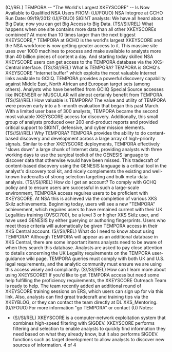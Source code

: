 (C//REL) TEMPORA -- "The World's Largest XKEYSCORE" -- Is Now Available to Qualified NSA Users
FROM: (U//FOUO)
NSA Integree at GCHO
Run Date: 09/19/2012
(U//FOUO) SIGINT analysts: We have all heard about Big Data; now you can get Big Access to Big Data.
(TS//SI//REL) What happens when one site contains more data than all other XKEYSCOREs combined? At more than 10 times larger than the next biggest XKEYSCORE,* TEMPORA at GCHO is the world's largest XKEYSCORE and the NSA workforce is now getting greater access to it. This massive site uses over 1000 machines to process and make available to analysts more than 40 billion pieces of content a day. And starting today skilled NSA XKEYSCORE users can get access to the TEMPORA database via the XKS-Central interface.
(TS//SI//REL) What is TEMPORA? TEMPORA is GCHQ's XKEYSCORE "Internet buffer" which exploits the most valuable Internet links available to GCIIQ. TEMPORA provides a powerful discovery capability against Middle East, North African and European target sets (among others). Analysts who have benefited from GCIIQ Special Source accesses like INCENSER or MUSCULAR will almost certainly benefit from TEMPORA.
(TS//SI//REL) How valuable is TEMPORA? The value and utility of TEMPORA were proven early into a 5 -month evaluation that began this past March. With a limited user base of 300 analysts, TEMPORA became the second most valuable XKEYSCORE access for discovery. Additionally, this small group of analysts produced over 200 end-product reports and provided critical support to SIGINT, defensive, and cyber mission elements.
(TS//SI//REL) Why TEMPORA? TEMPORA provides the ability to do content-based discovery and development across a large array of high-priority signals. Similar to other XKEYSCORE deployments, TEMPORA effectively "slows down" a large chunk of Internet data, providing analysts with three working days to use the surgical toolkit of the GENESIS language to discover data that otherwise would have been missed. This tradecraft of content-based discovery using the GENESIS language is a critical tool in the analyst's discovery tool kit, and nicely complements the existing and well-known tradecrafts of strong selection targeting and bulk meta-data analysis.
(TS//SI//REL) How do I get an account? To comply with GCHQ policy and to ensure users are successful in such a large-scale environment, TEMPORA access reguires users to be proficient with XKEYSCORE. At NSA this is achieved via the completion of various XKS Skilz achievements. Beginning today, users will see a new "TEMPORA" achievement, which reguires users to have remained current with their UK Legalities training (OVSCI700), be a level 3 or higher XKS Skilz user, and have used GENESIS by either guerying or authoring fingerprints. Users who meet those criteria will automatically be given TEMPORA access in their XKS Central account.
(S//SI//REL) What do I need to know about using TEMPORA? Although TEMPORA will appear as an additional database in XKS Central, there are some important items analysts need to be aware of when they search this database. Analysts are asked to pay close attention to details concerning the UK Legality requirements on the TEMPORA user-guidance wiki page. TEMPORA gueries must comply with both UK and U.S. legal requirements, and the analytic community must ensure we are using this access wisely and compliantly.
(S//SI//REL) How can I learn more about using XKEYSCORE? If you'd like to get TEMPORA access but need some help fulfilling the proficiency requirements, the XKEYSCORE Outreach Team is ready to help. The team recently added an additional round of XKEYSCORE training sessions on ERS, which users can sign up for via this link. Also, analysts can find great tradecraft and training tips via the XKEYBLOG, or they can contact the team directly at DL XKS_Mentoring.
(U//FOUO) For more information "go TEMPORA" or contact
(U) Notes:

* (S//SI/REL) XKEYSCORE is a computer-network exploitation system that combines high-speed filtering with SIGDEV. XKEYSCORE performs filtering and selection to enable analysts to quickly find information they need based on what they already know, but it also performs SIGDEV. functions such as target development to allow analysts to discover new sources of information.
4 of 4
